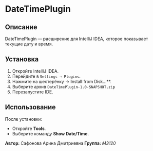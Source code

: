 # DateTimePlugin

## Описание
DateTimePlugin — расширение для IntelliJ IDEA, которое показывает текущие дату и время.

## Установка
1. Откройте IntelliJ IDEA.
2. Перейдите в `Settings → Plugins`.
3. Нажмите на шестерёнку → Install from Disk…**.
4. Выберите архив `DateTimePlugin-1.0-SNAPSHOT.zip`
5. Перезапустите IDE.

## Использование
После установки:
- Откройте **Tools**.
- Выберите команду **Show Date/Time**.

**Автор:** Сафонова Арина Дмитриевна
**Группа:** _М3120_
